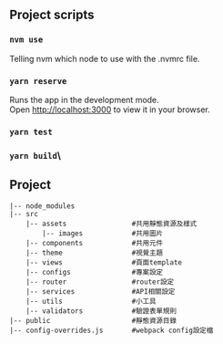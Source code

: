 ## Project scripts
### `nvm use`
Telling nvm which node to use with the .nvmrc file.

### `yarn reserve`
Runs the app in the development mode.\
Open [http://localhost:3000](http://localhost:3000) to view it in your browser.

### `yarn test`

### `yarn build`\

## Project 
```
|-- node_modules
|-- src
    |-- assets                #共用靜態資源及樣式
        |-- images            #共用圖片
    |-- components            #共用元件
    |-- theme                 #視覺主題
    |-- views                 #頁面template
    |-- configs               #專案設定
    |-- router                #router設定
    |-- services              #API相關設定
    |-- utils                 #小工具
    |-- validators            #驗證表單規則
|-- public                    #靜態資源目錄
|-- config-overrides.js       #webpack config設定檔
```


